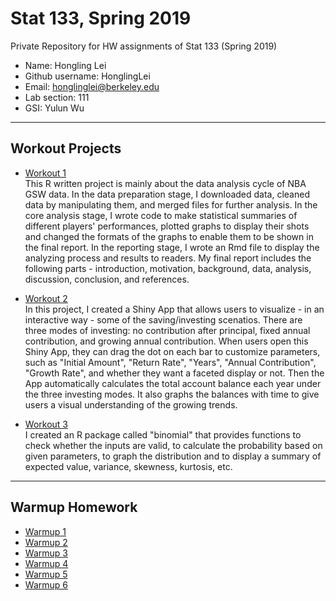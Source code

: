 # Stat 133, Spring 2019

Private Repository for HW assignments of Stat 133 (Spring 2019)

- Name: Hongling Lei
- Github username: HonglingLei
- Email: honglinglei@berkeley.edu
- Lab section: 111
- GSI: Yulun Wu

-----

## Workout Projects

- [Workout 1](workout1)\
This R written project is mainly about the data analysis cycle of NBA GSW data. In the data preparation stage, I downloaded data, cleaned data by manipulating them, and merged files for further analysis. In the core analysis stage, I wrote code to make statistical summaries of different players' performances, plotted graphs to display their shots and changed the formats of the graphs to enable them to be shown in the final report. In the reporting stage, I wrote an Rmd file to display the analyzing process and results to readers. My final report includes the following parts - introduction, motivation, background, data, analysis, discussion, conclusion, and references.

- [Workout 2](workout2)\
In this project, I created a Shiny App that allows users to visualize - in an interactive way - some of the saving/investing scenatios. There are three modes of investing: no contribution after principal, fixed annual contribution, and growing annual contribution. When users open this Shiny App, they can drag the dot on each bar to customize parameters, such as "Initial Amount", "Return Rate", "Years", "Annual Contribution", "Growth Rate", and whether they want a faceted display or not. Then the App automatically calculates the total account balance each year under the three investing modes. It also graphs the balances with time to give users a visual understanding of the growing trends.

- [Workout 3](workout3)\
I created an R package called "binomial" that provides functions to check whether the inputs are valid, to calculate the probability based on given parameters, to graph the distribution and to display a summary of expected value, variance, skewness, kurtosis, etc.

-----

## Warmup Homework

- [Warmup 1](https://github.com/stat133-sp19/hw-stat133-HonglingLei/tree/master/warmup01)
- [Warmup 2](https://github.com/stat133-sp19/hw-stat133-HonglingLei/tree/master/warmup02)
- [Warmup 3](https://github.com/stat133-sp19/hw-stat133-HonglingLei/tree/master/warmup03)
- [Warmup 4](https://github.com/stat133-sp19/hw-stat133-HonglingLei/tree/master/warmup04)
- [Warmup 5](https://github.com/stat133-sp19/hw-stat133-HonglingLei/tree/master/warmup05)
- [Warmup 6](https://github.com/stat133-sp19/hw-stat133-HonglingLei/tree/master/warmup06)

